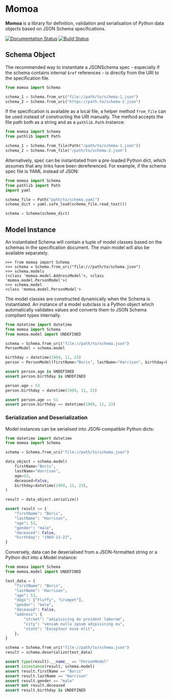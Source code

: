 # Momoa

**Momoa** is a library for definition, validation and serialisation of Python data objects based on JSON Schema specifications.

[![Documentation Status](https://readthedocs.org/projects/momoa/badge/?version=latest)](https://momoa.readthedocs.io/en/latest/?badge=latest)
[![Build Status](https://b11c.semaphoreci.com/badges/momoa/branches/main.svg?style=shields&key=3e80692d-ad00-401e-b445-75303b8f35d0)](https://b11c.semaphoreci.com/projects/momoa)

## Schema Object

The recommended way to instantiate a JSONSchema spec - especially if the schema contains internal `$ref` references - is directly from the URI to the specification file.

```python
from momoa import Schema

schema_1 = Schema.from_uri("file://path/to/schema-1.json")
schema_2 = Schema.from_uri("https://path.to/schema-2.json")
```

If the specification is available as a local file, a helper method `from_file` can be used instead of constructing the URI manually. The method accepts the file path both as a string and as a `pathlib.Path` instance:

```python
from momoa import Schema
from pathlib import Path

schema_1 = Schema.from_file(Path("/path/to/schema-1.json"))
schema_2 = Schema.from_file("/path/to/schema-2.json")
```

Alternatively, spec can be instantiated from a pre-loaded Python dict, which assumes that any links have been dereferenced. For example, if the schema spec file is YAML instead of JSON:

```python
from momoa import Schema
from pathlib import Path
import yaml

schema_file = Path("path/to/schema.yaml")
schema_dict = yaml.safe_load(schema_file.read_text())

schema = Schema(schema_dict)
```

## Model Instance

An instantiated Schema will contain a tuple of model classes based on the schemas in the specification document. The main model will also be available separately.

    >>> from momoa import Schema
    >>> schema = Schema.from_uri("file:///path/to/schema.json")
    >>> schema.models
    (<class 'momoa.model.AddressModel'>, <class 'momoa.model.PersonModel'>)
    >>> schema.model
    <class 'momoa.model.PersonModel'>

The model classes are constructed dynamically when the Schema is instantiated. An instance of a model subclass is a Python object which automatically validates values and converts them to JSON Schema compliant types internally.

```python
from datetime import datetime
from momoa import Schema
from momoa.model import UNDEFINED

schema = Schema.from_uri("file://path/to/schema.json")
PersonModel = schema.model

birthday = datetime(1969, 11, 23)
person = PersonModel(firstName="Boris", lastName="Harrison", birthday=birthday)

assert person.age is UNDEFINED
assert person.birthday is UNDEFINED

person.age = 53
person.birthday = datetime(1969, 11, 23)

assert person.age == 53
assert person.birthday == datetime(1969, 11, 23)
```

### Serialization and Deserialization

Model instances can be serialised into JSON-compatible Python dicts:

```python
from datetime import datetime
from momoa import Schema

schema = Schema.from_uri("file://path/to/schema.json")

data_object = schema.model(
    firstName="Boris",
    lastName="Harrison",
    age=53,
    deceased=False,
    birthday=datetime(1969, 11, 23),
)

result = data_object.serialize()

assert result == {
    "firstName": "Boris",
    "lastName": "Harrison",
    "age": 53,
    "gender": "male",
    "deceased": False,
    "birthday": "1969-11-23",
}
```

Conversely, data can be deserialised from a JSON-formatted string or a Python dict into a Model instance:

```python
from momoa import Schema
from momoa.model import UNDEFINED

test_data = {
    "firstName": "Boris",
    "lastName": "Harrison",
    "age": 53,
    "dogs": ["Fluffy", "Crumpet"],
    "gender": "male",
    "deceased": False,
    "address": {
        "street": "adipisicing do proident laborum",
        "city": "veniam nulla ipsum adipisicing eu",
        "state": "Excepteur esse elit",
    },
}

schema = Schema.from_uri("file://path/to/schema.json")
result = schema.deserialize(test_data)

assert type(result).__name__ == "PersonModel"
assert isinstance(result, schema.model)
assert result.firstName == "Boris"
assert result.lastName == "Harrison"
assert result.gender == "male"
assert not result.deceased
assert result.birthday is UNDEFINED
```
